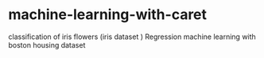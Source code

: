 # machine-learning-with-caret
classification of iris flowers (iris dataset )
Regression machine learning with boston housing dataset
